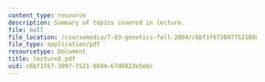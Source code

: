```yaml
---
content_type: resource
description: Summary of topics covered in lecture.
file: null
file_location: /coursemedia/7-03-genetics-fall-2004/c6bf1f6730977521860467d0823e5ebc_lecture8.pdf
file_type: application/pdf
resourcetype: Document
title: lecture8.pdf
uid: c6bf1f67-3097-7521-8604-67d0823e5ebc
---
```

